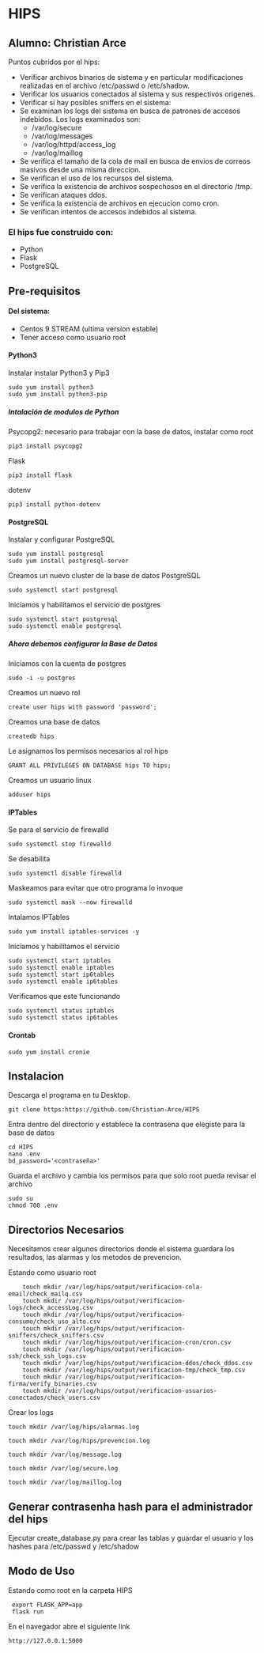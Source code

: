 # HIPS
## Alumno: Christian Arce

Puntos cubridos por el hips:

 - Verificar archivos binarios de sistema y en particular modificaciones realizadas
en el archivo /etc/passwd o /etc/shadow.
 - Verificar los usuarios conectados al sistema y sus respectivos origenes.
 - Verificar si hay posibles sniffers en el sistema:
 - Se examinan los logs del sistema en busca de patrones de accesos indebidos. Los logs examinados son:
	 - /var/log/secure
	 - /var/log/messages
	 - /var/log/httpd/access_log
	 - /var/log/maillog
 - Se verifica el tamaño de la cola de mail en busca de envios de correos masivos desde una misma direccion.
 - Se verifican el uso de los recursos del sistema.
 - Se verifica la existencia de archivos sospechosos en el directorio /tmp.
 - Se verifican ataques ddos.
 - Se verifica la existencia de archivos en ejecucion como cron.
 - Se verifican intentos de accesos indebidos al sistema.
 

### El hips fue construido con:

 - Python
 - Flask
 - PostgreSQL


##  Pre-requisitos

#### Del sistema:

 - Centos 9 STREAM (ultima version estable)
 - Tener acceso como usuario root

#### Python3

Instalar instalar Python3 y Pip3
 
    sudo yum install python3
    sudo yum install python3-pip
    
##### Intalación de modulos de Python
    
Psycopg2: necesario para trabajar con la base de datos, instalar como root
 

    pip3 install psycopg2

 Flask
 

    pip3 install flask
dotenv

    pip3 install python-dotenv

#### PostgreSQL
Instalar y configurar PostgreSQL


    sudo yum install postgresql
    sudo yum install postgresql-server
  
Creamos un nuevo cluster de la base de datos PostgreSQL

    sudo systemctl start postgresql

Iniciamos y habilitamos el servicio de postgres

    sudo systemctl start postgresql
    sudo systemctl enable postgresql
    
    
##### Ahora debemos configurar la Base de Datos
Iniciamos con la cuenta de postgres

    sudo -i -u postgres

Creamos un nuevo rol

    create user hips with password 'password';
    
Creamos una base de datos

    createdb hips
    
Le asignamos los permisos necesarios al rol hips

    GRANT ALL PRIVILEGES ON DATABASE hips TO hips;
    
Creamos un usuario linux

    adduser hips
    
#### IPTables
Se para el servicio de firewalld

    sudo systemctl stop firewalld
Se desabilita

    sudo systemctl disable firewalld
Maskeamos para evitar que otro programa lo invoque

    sudo systemctl mask --now firewalld
Intalamos IPTables

    sudo yum install iptables-services -y
Iniciamos y habilitamos el servicio

    sudo systemctl start iptables
    sudo systemctl enable iptables
    sudo systemctl start ip6tables
    sudo systemctl enable ip6tables
Verificamos que este funcionando

    sudo systemctl status iptables
    sudo systemctl status ip6tables

#### Crontab

    sudo yum install cronie

## Instalacion

Descarga el programa en tu Desktop.

    git clone https:https://github.com/Christian-Arce/HIPS
Entra dentro del directorio y establece la contrasena que elegiste para la base de datos

    cd HIPS
    nano .env
    bd_password='<contraseña>'
    
Guarda el archivo y cambia los permisos para que solo root pueda revisar el archivo

   

    sudo su
    chmod 700 .env


## Directorios Necesarios

Necesitamos crear algunos directorios donde el sistema guardara los resultados, las alarmas y los metodos de prevencion.

Estando como usuario root
      
        touch mkdir /var/log/hips/output/verificacion-cola-email/check_mailq.csv
        touch mkdir /var/log/hips/output/verificacion-logs/check_accessLog.csv
        touch mkdir /var/log/hips/output/verificacion-consumo/check_uso_alto.csv   
        touch mkdir /var/log/hips/output/verificacion-sniffers/check_sniffers.csv
        touch mkdir /var/log/hips/output/verificacion-cron/cron.csv        
        touch mkdir /var/log/hips/output/verificacion-ssh/check_ssh_logs.csv
        touch mkdir /var/log/hips/output/verificacion-ddos/check_ddos.csv    
        touch mkdir /var/log/hips/output/verificacion-tmp/check_tmp.csv
        touch mkdir /var/log/hips/output/verificacion-firma/verify_binaries.csv       
        touch mkdir /var/log/hips/output/verificacion-usuarios-conectados/check_users.csv


Crear los logs

    touch mkdir /var/log/hips/alarmas.log

    touch mkdir /var/log/hips/prevencion.log

    touch mkdir /var/log/message.log

    touch mkdir /var/log/secure.log

    touch mkdir /var/log/maillog.log
## Generar contrasenha hash para el administrador del hips

Ejecutar create_database.py para crear las tablas y guardar el usuario y los hashes
para /etc/passwd y /etc/shadow
    
## Modo de Uso
Estando como root en la carpeta HIPS

     export FLASK_APP=app
     flask run
En el navegador abre el siguiente link
   
    http://127.0.0.1:5000


